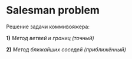 # Salesman problem
Решение задачи коммивояжера:

**1)** _Метод ветвей и границ (точный)_

**2)** _Метод ближайших соседей (приближённый)_
